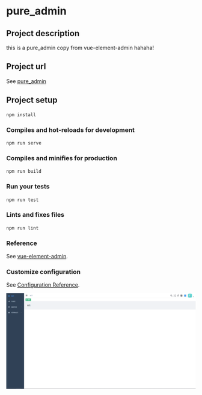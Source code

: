 # pure_admin

## Project description
this is a pure_admin copy from vue-element-admin hahaha! 

## Project url
See [pure_admin](https://github.com/liuyongjin/pure_admin/)

## Project setup
```
npm install
```

### Compiles and hot-reloads for development
```
npm run serve
```

### Compiles and minifies for production
```
npm run build
```

### Run your tests
```
npm run test
```

### Lints and fixes files
```
npm run lint
```
### Reference
See [vue-element-admin](https://panjiachen.github.io/vue-element-admin-site/zh/guide/).

### Customize configuration
See [Configuration Reference](https://cli.vuejs.org/config/).

![avatar](./public/screen.png)